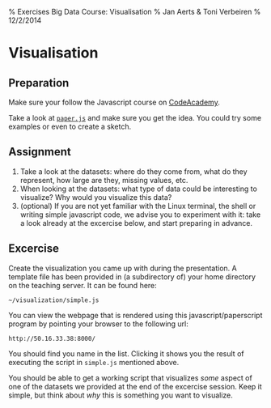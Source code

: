 % Exercises Big Data Course: Visualisation
% Jan Aerts & Toni Verbeiren
% 12/2/2014

# Visualisation

## Preparation

Make sure your follow the Javascript course on [CodeAcademy](http://www.codecademy.com/tracks/javascript).

Take a look at [`paper.js`](http://paperjs.org/) and make sure you get the idea. You could try some examples or even to create a sketch.


## Assignment

1. Take a look at the datasets: where do they come from, what do they represent, how large are they, missing values, etc.
2. When looking at the datasets: what type of data could be interesting to visualize? Why would you visualize this data?
3. (optional) If you are not yet familiar with the Linux terminal, the shell or writing simple javascript code, we advise you to experiment with it: take a look already at the excercise below, and start preparing in advance.


## Excercise

Create the visualization you came up with during the presentation. A template file has been provided in (a subdirectory of) your home directory on the teaching server. It can be found here:

    ~/visualization/simple.js

You can view the webpage that is rendered using this javascript/paperscript program by pointing your browser to the following url:

    http://50.16.33.38:8000/

You should find you name in the list. Clicking it shows you the result of executing the script in `simple.js` mentioned above.

You should be able to get a working script that visualizes _some_ aspect of one of the datasets we provided at the end of the excercise session. Keep it simple, but think about _why_ this is something you want to visualize.



